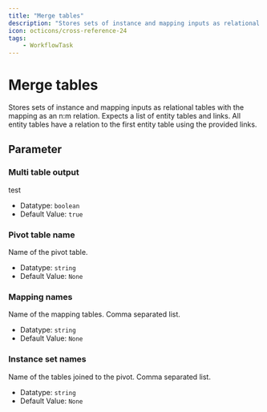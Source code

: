 ```yaml
---
title: "Merge tables"
description: "Stores sets of instance and mapping inputs as relational tables with the mapping as an n:m relation. Expects a list of entity tables and links. All entity tables have a relation to the first entity table using the provided links."
icon: octicons/cross-reference-24
tags: 
    - WorkflowTask
---
```

# Merge tables
<!-- This file was generated - DO NOT CHANGE IT MANUALLY -->



Stores sets of instance and mapping inputs as relational tables with the mapping as an n:m relation. Expects a list of entity tables and links. All entity tables have a relation to the first entity table using the provided links.

## Parameter

### Multi table output

test

- Datatype: `boolean`
- Default Value: `true`



### Pivot table name

Name of the pivot table.

- Datatype: `string`
- Default Value: `None`



### Mapping names

Name of the mapping tables. Comma separated list.

- Datatype: `string`
- Default Value: `None`



### Instance set names

Name of the tables joined to the pivot. Comma separated list.

- Datatype: `string`
- Default Value: `None`



